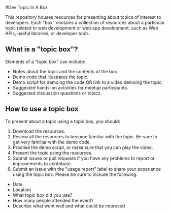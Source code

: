 #Dev Topic In A Box

This repository houses resources for presenting about topics of interest to developers. Each "box" contains a collection of resources about a particular topic related to web development or web app development, such as Web APIs, useful libraries, or developer tools.

## What is a "topic box"?
Elements of a "topic box" can include:

* Notes about the topic and the contents of the box.
* Demo code that illustrates the topic.
* Demo script for demoing the code OR link to a video demoing the topic.
* Suggested hands-on activities for meetup participants.
* Suggested discussion questions or topics.

## How to use a topic box
To present about a topic using a topic box, you should:

1. Download the resources.
2. Review all the resources to become familiar with the topic. Be sure to get very familiar with the demo code.
3. Practise the demo script, or make sure that you can play the video.
4. Present the topic using the resources.
5. Submit issues or pull requests if you have any problems to report or improvements to contribute.
6. Submit an issue with the "usage report" label to share your experience using the topic box. Please be sure to include the following:
  * Date
  * Location
  * What topic box did you use?
  * How many people attended the event?
  * Describe what went well and what could be improved


